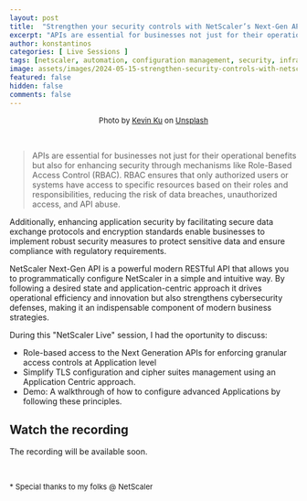 ```yaml
---
layout: post
title:  "Strengthen your security controls with NetScaler’s Next-Gen APIs [NetScaler Event]"
excerpt: "APIs are essential for businesses not just for their operational benefits but also for enhancing security through mechanisms like Role-Based Access Control (RBAC). RBAC ensures that only authorized users or systems have access to specific resources based on their roles and responsibilities, reducing the risk of data breaches, unauthorized access, and API abuse."
author: konstantinos
categories: [ Live Sessions ]
tags: [netscaler, automation, configuration management, security, infrastructure as code, apis]
image: assets/images/2024-05-15-strengthen-security-controls-with-netscaler-api.jpg
featured: false
hidden: false
comments: false
---
```


<div style="text-align: center; font-size: small;">Photo by <a href="https://unsplash.com/@ikukevk?utm_content=creditCopyText&utm_medium=referral&utm_source=unsplash">Kevin Ku</a> on <a href="https://unsplash.com/photos/closeup-photo-of-eyeglasses-w7ZyuGYNpRQ?utm_content=creditCopyText&utm_medium=referral&utm_source=unsplash">Unsplash</a></div>

&nbsp;  

> APIs are essential for businesses not just for their operational benefits but also for enhancing security through mechanisms like Role-Based Access Control (RBAC). RBAC ensures that only authorized users or systems have access to specific resources based on their roles and responsibilities, reducing the risk of data breaches, unauthorized access, and API abuse.

Additionally, enhancing application security by facilitating secure data exchange protocols and encryption standards enable businesses to implement robust security measures to protect sensitive data and ensure compliance with regulatory requirements.

NetScaler Next-Gen API is a powerful modern RESTful API that allows you to programmatically configure NetScaler in a simple and intuitive way. By following a desired state and application-centric approach it drives operational efficiency and innovation but also strengthens cybersecurity defenses, making it an indispensable component of modern business strategies.

During this "NetScaler Live" session, I had the oportunity to discuss: 

- Role-based access to the Next Generation APIs for enforcing granular access controls at Application level
- Simplify TLS configuration and cipher suites management using an Application Centric approach.
- Demo: A walkthrough of how to configure advanced Applications by following these principles.

## Watch the recording

The recording will be available soon.

&nbsp;  

<div style="font-size: small;">* Special thanks to my folks @ NetScaler</div>

&nbsp;  